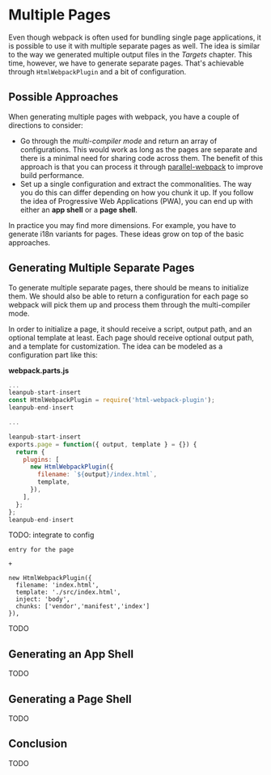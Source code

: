 # Multiple Pages

Even though webpack is often used for bundling single page applications, it is possible to use it with multiple separate pages as well. The idea is similar to the way we generated multiple output files in the *Targets* chapter. This time, however, we have to generate separate pages. That's achievable through `HtmlWebpackPlugin` and a bit of configuration.

## Possible Approaches

When generating multiple pages with webpack, you have a couple of directions to consider:

* Go through the *multi-compiler mode* and return an array of configurations. This would work as long as the pages are separate and there is a minimal need for sharing code across them. The benefit of this approach is that you can process it through [parallel-webpack](https://www.npmjs.com/package/parallel-webpack) to improve build performance.
* Set up a single configuration and extract the commonalities. The way you do this can differ depending on how you chunk it up. If you follow the idea of Progressive Web Applications (PWA), you can end up with either an **app shell** or a **page shell**.

In practice you may find more dimensions. For example, you have to generate i18n variants for pages. These ideas grow on top of the basic approaches.

## Generating Multiple Separate Pages

To generate multiple separate pages, there should be means to initialize them. We should also be able to return a configuration for each page so webpack will pick them up and process them through the multi-compiler mode.

In order to initialize a page, it should receive a script, output path, and an optional template at least. Each page should receive optional output path, and a template for customization. The idea can be modeled as a configuration part like this:

**webpack.parts.js**

```javascript
...
leanpub-start-insert
const HtmlWebpackPlugin = require('html-webpack-plugin');
leanpub-end-insert

...

leanpub-start-insert
exports.page = function({ output, template } = {}) {
  return {
    plugins: [
      new HtmlWebpackPlugin({
        filename: `${output}/index.html`,
        template,
      }),
    ],
  };
};
leanpub-end-insert
```

TODO: integrate to config

```
entry for the page

+

new HtmlWebpackPlugin({
  filename: 'index.html',
  template: './src/index.html',
  inject: 'body',
  chunks: ['vendor','manifest','index']
}),
```

TODO

## Generating an App Shell

TODO

## Generating a Page Shell

TODO

## Conclusion

TODO
